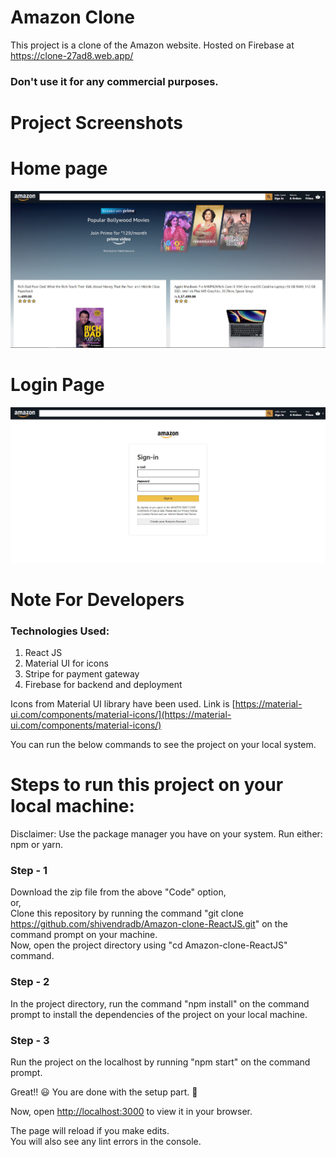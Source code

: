 # Amazon Clone

This project is a clone of the Amazon website. Hosted on Firebase at https://clone-27ad8.web.app/

### Don't use it for any commercial purposes.

# Project Screenshots

# Home page

![Home Page](screenshots/amazon.jpg)

# Login Page

![Login Page](screenshots/amazon-login.jpg)

# Note For Developers

### Technologies Used:

1. React JS
2. Material UI for icons
3. Stripe for payment gateway
4. Firebase for backend and deployment

Icons from Material UI library have been used. Link is [https://material-ui.com/components/material-icons/](https://material-ui.com/components/material-icons/)

You can run the below commands to see the project on your local system.

# Steps to run this project on your local machine:

Disclaimer: Use the package manager you have on your system. Run either: npm or yarn.

### Step - 1

Download the zip file from the above "Code" option, \
 or, \
Clone this repository by running the command "git clone https://github.com/shivendradb/Amazon-clone-ReactJS.git" on the command prompt on your machine. \
Now, open the project directory using "cd Amazon-clone-ReactJS" command.

### Step - 2

In the project directory, run the command "npm install" on the command prompt to install the dependencies of the project on your local machine.

### Step - 3

Run the project on the localhost by running "npm start" on the command prompt.

Great!! 😃 You are done with the setup part. 🚀

Now, open [http://localhost:3000](http://localhost:3000) to view it in your browser.

The page will reload if you make edits.\
You will also see any lint errors in the console.
